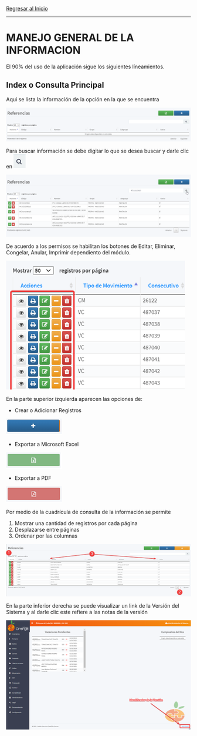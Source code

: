 [Regresar al Inicio](../README.md)

---
# MANEJO GENERAL DE LA INFORMACION

El 90% del uso de la aplicación sigue los siguientes líneamientos.

## Index o Consulta Principal

Aqui se lista la información de la opción en la que se encuentra

![Manejo General](../recursos/img/manejo-general.png)

Para buscar información se debe digitar lo que se desea buscar y darle clic en ![buscar](../recursos/img/buscar.png)

![buscar-index](../recursos/img/buscar-index.png)

De acuerdo a los permisos se habilitan los botones de Editar, Eliminar, Congelar, Anular, Imprimir dependiento del módulo.

![opciones](../recursos/img/opciones.png)

En la parte superior izquierda aparecen las opciones de:

- Crear o Adicionar Registros

![Crear Registros](../recursos/img/crear.png) 

- Exportar a Microsoft Excel

![Excel](../recursos/img/exportar-excel.png) 

- Exportar a PDF

![PDF](../recursos/img/exportar-pdf.png) 

Por medio de la cuadrícula de consulta de la información se permite 

1. Mostrar una cantidad de registros por cada página
2. Desplazarse entre páginas
3. Ordenar por las columnas

![datatable](../recursos/img/datatable.png)

En la parte inferior derecha se puede visualizar un link de la Versión del Sistema y al darle clic este refiere a las notas de la versión


![Versión](../recursos/img/version.png)
